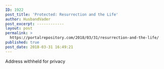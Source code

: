 ```yaml
---
ID: 1922
post_title: 'Protected: Resurrection and the Life'
author: HusbandVader
post_excerpt: ------------
layout: post
permalink: >
  https://portalrepository.com/2018/03/31/resurrection-and-the-life/
published: true
post_date: 2018-03-31 16:49:21
---
```

Address withheld for privacy